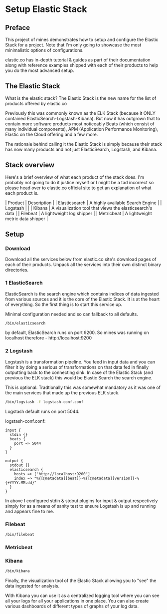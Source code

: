 # Setup Elastic Stack

## Preface

This project of mines demonstrates how to setup and configure the Elastic Stack for a project. Note that I'm only going to showcase the most minimalistic options of configurations. 

elastic.co has in-depth tutorial & guides as part of their documentation along with reference examples shipped with each of their products to help you do the most advanced setup.

## The Elastic Stack

What is the elastic stack? The Elastic Stack is the new name for the list of products offered by elastic.co

Previously this was commonly known as the ELK Stack (because it ONLY contained ElasticSearch-Logstash-Kibana). But now it has outgrown that to contain more software products most noticeably Beats (which consist of many individual components), APM (Application Performance Monitoring), Elastic on the Cloud offering and a few more. 

The rationale behind calling it the Elastic Stack is simply because their stack has now many products and not just ElasticSearch, Logstash, and Kibana.

## Stack overview

Here's a brief overview of what each product of the stack does. I'm probably not going to do it justice myself or I might be a tad incorrect so please head over to elastic.co official site to get an explanation of what each product is.

| Product | Description |
| Elasticsearch | A highly available Search Engine |
| Logstash | |
| Kibana | A visualization tool that views the elasticsearch's data |
| Filebeat | A lightweight log shipper |
| Metricbeat | A lightweight metric data shipper |

## Setup

### Download 
Download all the services below from elastic.co site's download pages of each of their products.
Unpack all the services into their own distinct binary directories.

### 1 ElasticSearch

ElasticSearch is the search engine which contains indices of data ingested from various sources and it is the core of the Elastic Stack. It is at the heart of everything. So the first thing is to start this service up.

Minimal configuration needed and so can fallback to all defaults.

```bash
/bin/elasticsearch
```

by default, ElasticSearch runs on port 9200. So mines was running on localhost therefore - http://localhost:9200

### 2 Logstash

Logstash is a transformation pipeline. You feed in input data and you can filter it by doing a serious of transformations on that data fed in finally outputting back to the connecting sink. In case of the Elastic Stack (and previous the ELK stack) this would be Elastic Search the search engine.

This is optional. Tradtionally this was somewhat mandatory as it was one of the main services that made up the previous ELK stack.

```bash
/bin/logstash -f logstash-conf.conf
```

Logstash default runs on port 5044.

logstash-conf.conf:

```
input {
  stdin {}
  beats {
    port => 5044
  }
}

output {
  stdout {}
  elasticsearch {
    hosts => ["http://localhost:9200"]
    index => "%{[@metadata][beat]}-%{[@metadata][version]}-%{+YYYY.MM.dd}"
  }
}
```

In above I configured stdin & stdout plugins for input & output respectively simply for as a means of sanity test to ensure Logstash is up and running and appears fine to me. 

### Filebeat

```bash
/bin/filebeat
```

### Metricbeat

### Kibana

```bash
/bin/kibana
```

Finally, the visualization tool of the Elastic Stack allowing you to "see" the data ingested for analysis. 

With Kibana you can use it as a centralized logging tool where you can see all your logs for all your applications in one place.
You can also create various dashboards of different types of graphs of your log data.

